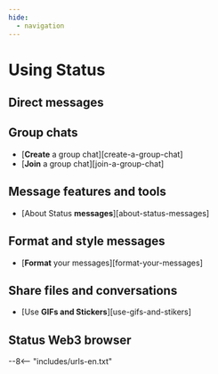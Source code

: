 ```yaml
---
hide:
  - navigation
---
```


# Using Status

## Direct messages

## Group chats
- [**Create** a group chat][create-a-group-chat]
- [**Join** a group chat][join-a-group-chat]

## Message features and tools

- [About Status **messages**][about-status-messages]

## Format and style messages

- [**Format** your messages][format-your-messages]

## Share files and conversations

- [Use **GIFs and Stickers**][use-gifs-and-stikers]

## Status Web3 browser

--8<-- "includes/urls-en.txt"
